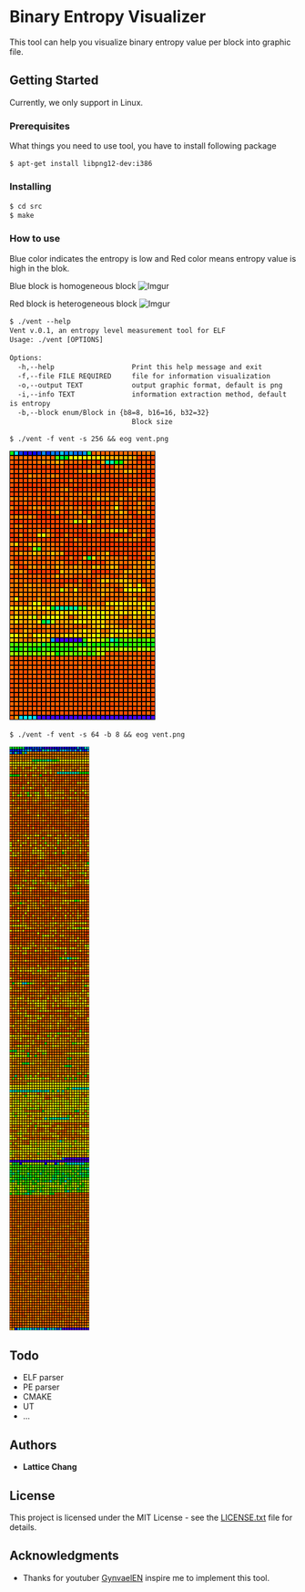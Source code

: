 # Binary Entropy Visualizer

This tool can help you visualize binary entropy value per block into graphic file. 

## Getting Started

Currently, we only support in Linux.

### Prerequisites

What things you need to use tool, you have to install following package

```
$ apt-get install libpng12-dev:i386
```

### Installing

```
$ cd src
$ make
```

### How to use

Blue color indicates the entropy is low and Red color means entropy value is high in the blok.

Blue block is homogeneous block
![Imgur](https://i.imgur.com/4OX1RZI.png)


Red block is heterogeneous block
![Imgur](https://i.imgur.com/4OX1RZI.png)



```
$ ./vent --help
Vent v.0.1, an entropy level measurement tool for ELF
Usage: ./vent [OPTIONS]

Options:
  -h,--help                   Print this help message and exit
  -f,--file FILE REQUIRED     file for information visualization
  -o,--output TEXT            output graphic format, default is png
  -i,--info TEXT              information extraction method, default is entropy
  -b,--block enum/Block in {b8=8, b16=16, b32=32}
                              Block size
```

```
$ ./vent -f vent -s 256 && eog vent.png
```
![](vent256block.png)

```
$ ./vent -f vent -s 64 -b 8 && eog vent.png
```
![](vent64_8.png)

## Todo
- ELF parser
- PE parser
- CMAKE
- UT
- ...

## Authors

* **Lattice Chang** 

## License

This project is licensed under the MIT License - see the [LICENSE.txt](LICENSE.txt) file for details.

## Acknowledgments

* Thanks for youtuber [GynvaelEN](https://www.youtube.com/watch?v=qDYwcIf0LZw) inspire me to implement this tool.